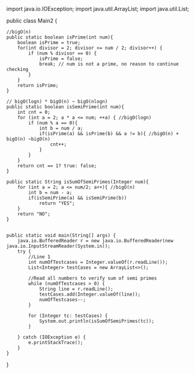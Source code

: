 import java.io.IOException;
import java.util.ArrayList;
import java.util.List;

public class Main2 {

    //bigO(n)
    public static boolean isPrime(int num){
        boolean isPrime = true;
        for(int divisor = 2; divisor <= num / 2; divisor++) {
            if (num % divisor == 0) {
                isPrime = false;
                break; // num is not a prime, no reason to continue checking
            }
        }
        return isPrime;
    }

    // bigO(logn) * bigO(n) ~ bigO(nlogn)
    public static boolean isSemiPrime(int num){
        int cnt = 0;
        for (int a = 2; a * a <= num; ++a) { //bigO(logn)
            if (num % a == 0){
                int b = num / a;
                if(isPrime(a) && isPrime(b) && a != b){ //bigO(n) + bigO(n) ~bigO(n)
                    cnt++;
                }
            }
        }
        return cnt == 1? true: false;
    }

    public static String isSumOfSemiPrimes(Integer num){
        for (int a = 2; a <= num/2; a++){ //bigO(n)
            int b = num - a;
            if(isSemiPrime(a) && isSemiPrime(b))
                return "YES";
        }
        return "NO";
    }


    public static void main(String[] args) {
        java.io.BufferedReader r = new java.io.BufferedReader(new java.io.InputStreamReader(System.in));
        try {
            //Line 1
            int numOfTestcases = Integer.valueOf(r.readLine());
            List<Integer> testCases = new ArrayList<>();

            //Read all numbers to verify sum of semi primes
            while (numOfTestcases > 0) {
                String line = r.readLine();
                testCases.add(Integer.valueOf(line));
                numOfTestcases--;
            }

            for (Integer tc: testCases) {
                System.out.println(isSumOfSemiPrimes(tc));
            }

        } catch (IOException e) {
            e.printStackTrace();
        }
    }
}

